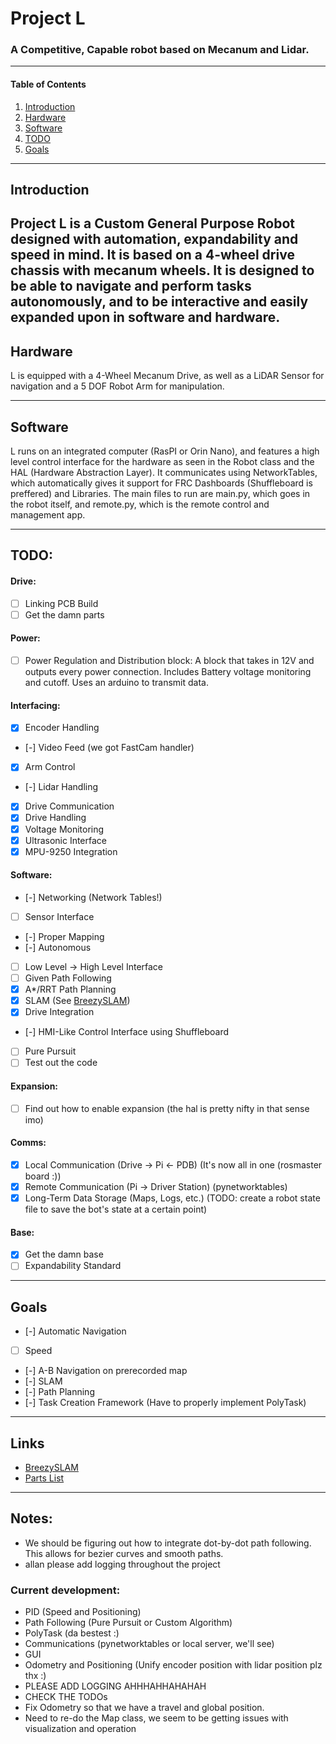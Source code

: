 # Project L
### A Competitive, Capable robot based on Mecanum and Lidar.

---
#### Table of Contents
1. [Introduction](#introduction)
2. [Hardware](#hardware)
3. [Software](#software)
4. [TODO](#todo)
5. [Goals](#goals)

---
## Introduction
Project L is a Custom General Purpose Robot designed with automation, expandability and speed in mind. It is based on a 4-wheel drive chassis with mecanum wheels. It is designed to be able to navigate and perform tasks autonomously, and to be interactive and easily expanded upon in software and hardware.
---
## Hardware
L is equipped with a 4-Wheel Mecanum Drive, as well as a LiDAR Sensor for navigation and a 5 DOF Robot Arm for manipulation.

---
## Software
L runs on an integrated computer (RasPI or Orin Nano), and features a high level control interface for the hardware as seen in the Robot class and the HAL (Hardware Abstraction Layer).
It communicates using NetworkTables, which automatically gives it support for FRC Dashboards (Shuffleboard is preffered) and Libraries.
The main files to run are main.py, which goes in the robot itself, and remote.py, which is the remote control and management app.

---
## TODO:
####    Drive:
- [ ] Linking PCB Build
- [ ] Get the damn parts

####    Power:
- [ ] Power Regulation and Distribution block: A block that takes in 12V and 
outputs every power connection. Includes Battery voltage monitoring and cutoff. Uses an arduino to transmit data.

####    Interfacing:
- [X] Encoder Handling
- [-] Video Feed (we got FastCam handler)
- [X] Arm Control
- [-] Lidar Handling
- [X] Drive Communication
- [X] Drive Handling
- [X] Voltage Monitoring
- [X] Ultrasonic Interface
- [X] MPU-9250 Integration

####    Software:
- [-] Networking (Network Tables!)
- [ ] Sensor Interface
- [-] Proper Mapping
- [-] Autonomous
- [ ] Low Level -> High Level Interface 
- [ ] Given Path Following
- [X] A*/RRT Path Planning
- [X] SLAM (See [BreezySLAM](https://github.com/simondlevy/breezyslam))
- [X] Drive Integration
- [-] HMI-Like Control Interface using Shuffleboard
- [ ] Pure Pursuit
- [ ] Test out the code

####    Expansion:
- [ ] Find out how to enable expansion (the hal is pretty nifty in that sense imo)

####    Comms:
- [X] Local Communication (Drive -> Pi <- PDB) (It's now all in one (rosmaster board :))
- [X] Remote Communication (Pi -> Driver Station) (pynetworktables)
- [X] Long-Term Data Storage (Maps, Logs, etc.) (TODO: create a robot state file to save the bot's state at a certain point)

####    Base:
- [X] Get the damn base
- [ ] Expandability Standard

---
## Goals
- [-] Automatic Navigation
- [ ] Speed
- [-] A-B Navigation on prerecorded map
- [-] SLAM
- [-] Path Planning
- [-] Task Creation Framework (Have to properly implement PolyTask)

---
## Links
- [BreezySLAM](https://github.com/simondlevy/breezyslam)
- [Parts List](https://docs.google.com/spreadsheets/d/1OO8v4pfx6eXCZQJqTUq6JUSEajtX1vfl/edit?usp=sharing&ouid=107364809967877055034&rtpof=true&sd=true)

---
## Notes:
+ We should be figuring out how to integrate dot-by-dot path following. This allows for bezier curves and smooth paths.
+ allan please add logging throughout the project


### Current development:
- PID (Speed and Positioning)
- Path Following (Pure Pursuit or Custom Algorithm)
- PolyTask (da bestest :)
- Communications (pynetworktables or local server, we'll see)
- GUI
- Odometry and Positioning (Unify encoder position with lidar position plz thx :)
- PLEASE ADD LOGGING AHHHAHHAHAHAH
- CHECK THE TODOs
- Fix Odometry so that we have a travel and global position.
- Need to re-do the Map class, we seem to be getting issues with visualization and operation
